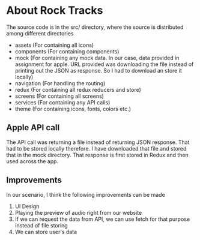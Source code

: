 # About Rock Tracks

The source code is in the src/ directory, where the source is distributed among different directories

- assets (For containing all icons)
- components (For containing components)
- mock (For containing any mock data. In our case, data provided in assignment for apple. URL provided was downloading the file instead of printing out the JSON as response. So I had to download an store it locally)
- navigation (For handling the routing)
- redux (For containing all redux reducers and store)
- screens (For containing all screens)
- services (For containing any API calls)
- theme (For containing icons, fonts, colors etc.)

## Apple API call

The API call was returning a file instead of returning JSON response. That had to be stored locally therefore. I have downloaded that file and stored that in the mock directory. That response is first stored in Redux and then used across the app.

## Improvements

In our scenario, I think the following improvements can be made

1. UI Design
2. Playing the preview of audio right from our website
3. If we can request the data from API, we can use fetch for that purpose instead of file storing
4. We can store user's data

</a>
